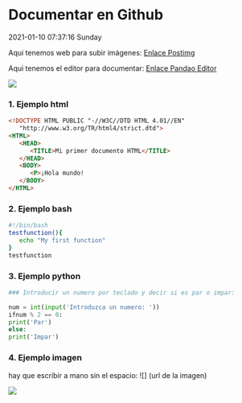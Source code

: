 # Documentar en Github
2021-01-10 07:37:16 Sunday

Aqui tenemos web para subir imágenes: [Enlace Postimg](https://postimages.org/ "Enlace web")

Aqui tenemos el editor para documentar: [Enlace Pandao Editor](https://pandao.github.io/editor.md/en.html "Enlace web")

![](https://camo.githubusercontent.com/1d61f3ec442dd71f22daba8ea1a0007eb10dd2b5ceb2aeed51d7b8adb587a190/687474703a2f2f7777312e73696e61696d672e636e2f6c617267652f303037316f756570677931673075333837336966796a333075793066686e31342e6a7067)

### 1. Ejemplo html

```html
<!DOCTYPE HTML PUBLIC "-//W3C//DTD HTML 4.01//EN"
   "http://www.w3.org/TR/html4/strict.dtd">
<HTML>
   <HEAD>
      <TITLE>Mi primer documento HTML</TITLE>
   </HEAD>
   <BODY>
      <P>¡Hola mundo!
   </BODY>
</HTML>
```
### 2. Ejemplo bash

```bash
#!/bin/bash
testfunction(){
   echo "My first function"
}
testfunction
```
### 3. Ejemplo python
```python
### Introducir un numero por teclado y decir si es par o impar:

num = int(input('Introduzca un numero: '))
ifnum % 2 == 0:
print('Par')
else:
print('Impar')
```

### 4. Ejemplo imagen

hay que escribir a mano  sin el espacio: 
![] (url de la imagen)

![](https://cdn.icon-icons.com/icons2/2108/PNG/512/linux_icon_130887.png)

